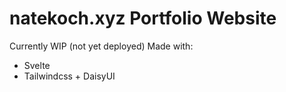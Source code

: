 # natekoch.xyz Portfolio Website
Currently WIP (not yet deployed)
Made with:

* Svelte
* Tailwindcss + DaisyUI
